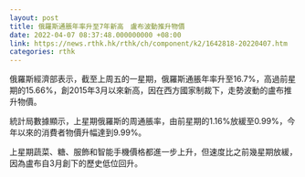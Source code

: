 ```yaml
---
layout: post
title: 俄羅斯通脹年率升至7年新高　盧布波動推升物價
date: 2022-04-07 08:37:48.000000000 +08:00
link: https://news.rthk.hk/rthk/ch/component/k2/1642818-20220407.htm
categories: rthk
---
```


俄羅斯經濟部表示，截至上周五的一星期，俄羅斯通脹年率升至16.7%，高過前星期的15.66%，創2015年3月以來新高，因在西方國家制裁下，走勢波動的盧布推升物價。

統計局數據顯示，上星期俄羅斯的周通脹率，由前星期的1.16%放緩至0.99%，今年以來的消費者物價升幅達到9.99%。

上星期蔬菜、糖、服飾和智能手機價格都進一步上升，但速度比之前幾星期放緩，因為盧布自3月創下的歷史低位回升。
